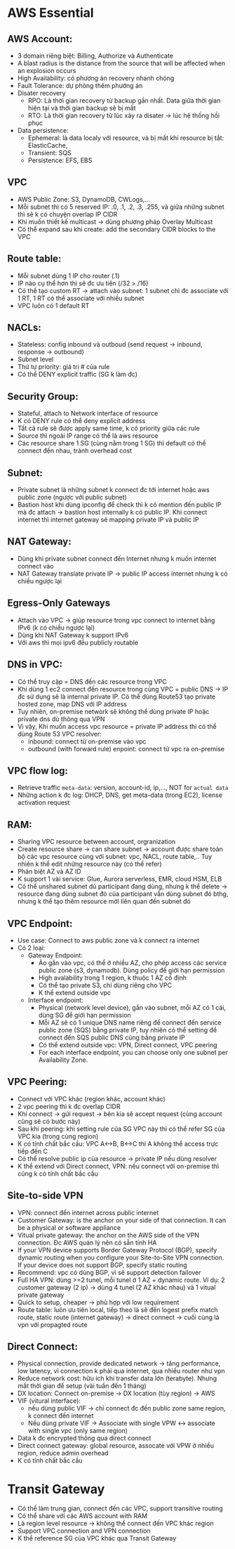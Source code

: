 # AWS Essential

## AWS Account:
 
  - 3 domain riêng biệt: Billing, Authorize và Authenticate
  - A blast radius is the distance from the source that will be affected when an explosion occurs
  - High Availability: có phương án recovery nhanh chóng
  - Fault Tolerance: dự phòng thêm phướng án
  - Disater recovery
    - RPO: Là thời gian recovery từ backup gần nhất. Data giữa thời gian hiện tại và thời gian backup sẽ bị mất
    - RTO: Là thời gian recovery từ lúc xảy ra disater -> lúc hệ thống hồi phục
  - Data persistence:
    - Ephemeral: là data localy với resource, và bị mất khi resource bị tắt: ElasticCache, 
    - Transient: SQS
    - Persistence: EFS, EBS
    
## VPC
 - AWS Public Zone: S3, DynamoDB, CWLogs,...
 - Mỗi subnet thì có 5 reserved IP: .0, .1, .2, .3, .255, và giữa những subnet thì sẽ k có chuyện overlap IP CIDR
 - Khi muốn thiết kế multicast -> dùng phương pháp Overlay Multicast
 - Có thể expand sau khi create: add the secondary CIDR blocks to the VPC
 
## Route table:
 - Mỗi subnet dùng 1 IP cho router (.1)
 - IP nào cụ thể hơn thì sẽ đc ưu tiên (/32 > /16)
 - Có thể tạo custom RT -> attach vào subnet: 1 subnet chỉ đc associate với 1 RT, 1 RT có thể associate với nhiều subnet
 - VPC luôn có 1 default RT
 
## NACLs:
  - Stateless: config inbound và outboud (send request -> inbound, response -> outbound)
  - Subnet level
  - Thứ tự priority: giá trị # của rule
  - Có thể DENY explicit traffic (SG k làm đc)
  
## Security Group:
  - Stateful, attach to Network interface of resource
  - K có DENY rule có thể deny explicit address
  - Tất cả rule sẽ được apply same time, k có priority giữa các rule
  - Source thì ngoài IP range có thể là aws resource
  - Các resource share 1 SG (cùng nằm trong 1 SG) thì default có thể connect đến nhau, tránh overhead cost
  
## Subnet:
  - Private subnet là những subnet k connect đc tới internet hoặc aws public zone (ngược với public subnet)
  - Bastion host khi dùng ipconfig để check thì k có mention đến public IP mà đc attach -> bastion host internally k có public IP. Khi connect internet thì internet gateway sẽ mapping private IP và public IP

## NAT Gateway:
  - Dùng khi private subnet connect đến Internet nhưng k muốn internet connect vào
  - NAT Gateway translate private IP -> public IP access internet nhưng k có chiều ngược lại
  
## Egress-Only Gateways
  - Attach vào VPC -> giúp resource trong vpc connect to internet bằng IPv6 (k có chiều ngược lại)
  - Dùng khi NAT Gateway k support IPv6
  - Với aws thì mọi ipv6 đều publicly routable

## DNS in VPC:
  - Có thể truy cập = DNS đến các resource trong VPC
  - Khi dùng 1 ec2 connect đến resource trong cùng VPC = public DNS -> IP đc sử dụng sẽ là internal private IP. Có thể dùng Route53 tạo private hosted zone, map DNS với IP address
  - Tuy nhiên, on-premise network sẽ không thể dùng private IP hoặc private dns dù thông qua VPN
  - Vì vậy, Khi muốn access vpc resource = private IP address thì có thể dùng Route 53 VPC resolver:
      - inbound: connect từ on-premise vào vpc
      - outbound (with forward rule) enpoint: connect từ vpc ra on-premise
## VPC flow log:
  - Retrieve traffic `meta-data`: version, account-id, ip,..., NOT for `actual data`
  - Những action k đc log: DHCP, DNS, get meta-data (trong EC2), license activation request

## RAM:
  - Sharing VPC resource between account, orgranization
  - Create resource share -> can share subnet -> account được share toàn bộ các vpc resource cùng với subnet: vpc, NACL, route table,.. Tuy nhiên k thể edit những resource này (có thể refer)
  - Phân biệt AZ và AZ ID
  - K support 1 vài service: Glue, Aurora serverless, EMR, cloud HSM, ELB
  - Có thể unshared subnet dù participant đang dùng, nhưng k thể delete 
  -> resource đang dùng subnet đó của participant vẫn dùng subnet đó bthg, nhưng k thể tạo thêm resource mới liên quan đến subnet đó

## VPC Endpoint:
  - Use case: Connect to aws public zone và k connect ra internet
  - Có 2 loại:
     - Gateway Endpoint: 
       - Ảo gắn vào vpc, có thể ở nhiều AZ, cho phép access các service public zone (s3, dynamodb). Dùng policy để giới hạn permission
       - High avalability trong 1 region, k thuộc 1 AZ cố định
       - Có thể tạo private S3, chỉ dùng riêng cho VPC
       - K thể extend outside vpc
     - Interface endpoint: 
       - Physical (network level device), gắn vào subnet, mỗi AZ có 1 cái, dùng SG để giới hạn permission
       - Mỗi AZ sẽ có 1 unique DNS name riêng để connect đến service public zone (SQS) bằng private IP, tuy nhiên có thể setting để connect đến SQS public DNS cũng bằng private IP
       - Có thể extend outside vpc: VPN, Direct connect, VPC peering
       - For each interface endpoint, you can choose only one subnet per Availability Zone.
      
## VPC Peering:
  - Connect với VPC khác (region khác, account khác)
  - 2 vpc peering thì k đc overlap CIDR
  - Khi connect -> gửi request -> bên kia sẽ accept request (cùng account cũng sẽ có bước này)
  - Sau khi peering: khi setting rule của SG VPC này thì có thể refer SG của VPC kia (trong cùng region)
  - K có tính chất bắc cầu: VPC A<->B, B<->C thì A không thể access trực tiếp đến C
  - Có thể resolve public ip của resource -> private IP nếu dùng resolver
  - K thể extend với Direct connect, VPN: nếu connect với on-premise thì cũng k có tính chất bắc cầu

## Site-to-side VPN
  - VPN: connect đến internet across public internet
  - Customer Gateway: is the anchor on your side of that connection. It can be a physical or software appliance
  - Vitual private gateway: the anchor on the AWS side of the VPN connection. Đc AWS quản lý nên có sẵn tính HA
  - If your VPN device supports Border Gateway Protocol (BGP), specify dynamic routing when you configure your Site-to-Site VPN connection. If your device does not support BGP, specify static routing
  - Recommend: vpc có dùng BGP, vì sẽ support detection failover
  - Full HA VPN: dùng >=2 tunel, mỗi tunel ở 1 AZ + dynamic route. Ví dụ: 2 customer gateway (2 ip) -> dùng 4 tunel (2 AZ khác nhau) và 1 vitual private gateway
  - Quick to setup, cheaper -> phù hợp với low requirement
  - Route table: luôn ưu tiên local, tiếp theo là sẽ đến logest prefix match route, static route (internet gateway) -> direct connect -> cuối cùng là vpn với propagted route
  
## Direct Connect:
  - Physical connection, provide dedicated network -> tăng performance, low latency, vì connection k phải qua internet, qua nhiều router như vpn
  - Reduce network cost: hữu ích khi transfer data lớn (terabyte). Nhưng mất thời gian để setup (vài tuần đến 1 tháng)
  - DX location: Connect on-premise -> DX location (tùy region) -> AWS
  - VIF (vitural interface): 
     - nếu dùng public VIF -> chỉ connect đc đến public zone same region, k connect đến internet
     - Nếu dùng private VIF -> Associate with single VPW <-> associate with single vpc (only same region)
  - Data k đc encrypted thông qua direct connect
  - Direct connect gateway: global resource, assocate với VPW ở nhiều region, reduce admin overhead
  - K có tính chất bắc cầu
  
# Transit Gateway
  - Có thể làm trung gian, connect đến các VPC, support transitive routing
  - Có thể share với các AWS account with RAM
  - Là region level resource -> không thể connect đến VPC khác region
  - Support VPC connection and VPN connection
  - K thể reference SG của VPC khác qua Transit Gateway
  

